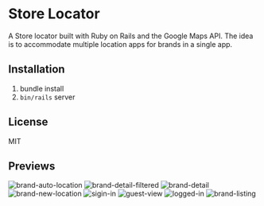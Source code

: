 # Store Locator
A Store locator built with Ruby on Rails and the Google Maps API.
The idea is to accommodate multiple location apps for brands in a single app.

## Installation

1. bundle install
2. `bin/rails` server

## License
MIT

## Previews
![brand-auto-location](https://cloud.githubusercontent.com/assets/6104940/15299795/cd6c16dc-1b9d-11e6-959b-a9de7f15670f.png)
![brand-detail-filtered](https://cloud.githubusercontent.com/assets/6104940/15299799/cd70a422-1b9d-11e6-845a-7ce3e873256c.png)
![brand-detail](https://cloud.githubusercontent.com/assets/6104940/15299797/cd6e839a-1b9d-11e6-98c2-c05a06f4f853.png)
![brand-new-location](https://cloud.githubusercontent.com/assets/6104940/15299798/cd6ffc34-1b9d-11e6-99df-426b54064a37.png)
![sigin-in](https://cloud.githubusercontent.com/assets/6104940/15299802/cd855638-1b9d-11e6-91b9-f15a9ab28a75.png)
![guest-view](https://cloud.githubusercontent.com/assets/6104940/15299800/cd713892-1b9d-11e6-9a63-a75431cb680b.png)
![logged-in](https://cloud.githubusercontent.com/assets/6104940/15299801/cd81b532-1b9d-11e6-829b-82ca2d3d9b43.png)
![brand-listing](https://cloud.githubusercontent.com/assets/6104940/15299796/cd6ddf44-1b9d-11e6-84ca-1479a9529be6.png)
